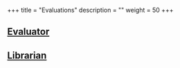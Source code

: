 +++
title = "Evaluations"
description = ""
weight = 50
+++

## [Evaluator](/evaluations/evaluator/)

## [Librarian](/evaluations/librarian/)
